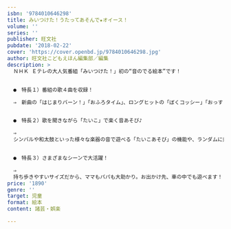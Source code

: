 ```yaml
---
isbn: '9784010646298'
title: みいつけた！うたってあそんで★オイース！
volume: ''
series: ''
publisher: 旺文社
pubdate: '2018-02-22'
cover: 'https://cover.openbd.jp/9784010646298.jpg'
author: 旺文社こどもえほん編集部／編集
description: >
  ＮＨＫ Ｅテレの大人気番組「みいつけた！」初の“音のでる絵本”です！


  ●　特長１）番組の歌４曲を収録！

  ⇒　新曲の「はじまりバーン！」「おふろタイム」、ロングヒットの「ぼくコッシー」「おっす！イスのおうえんだん（２ばん）」の計４曲を、コッシー、スイちゃん、サボさん、オフロスキー、みやけマンが歌う番組オリジナル版で収録。


  ●　特長２）歌を聞きながら「たいこ」で楽く音あそび♪

  ⇒
  シンバルや和太鼓といった様々な楽器の音で遊べる「たいこあそび」の機能や、ランダムに飛び出す「オイーッス！」「よんだ？」といったキャラクターの声など、“音で遊ぶ楽しさ”を追求しています！ 


  ●　特長３）さまざまなシーンで大活躍！

  ⇒
  持ち歩きやすいサイズだから、ママもパパも大助かり。お出かけ先、車の中でも遊べます！　音量は２段階で調節できるので、おうちで静かに遊びたいとき、お友だちとみんなで歌いたいときなど、シーンにあわせて音量を選べます。
price: '1890'
genre: ''
target: 児童
format: 絵本
content: 諸芸・娯楽

---
```

